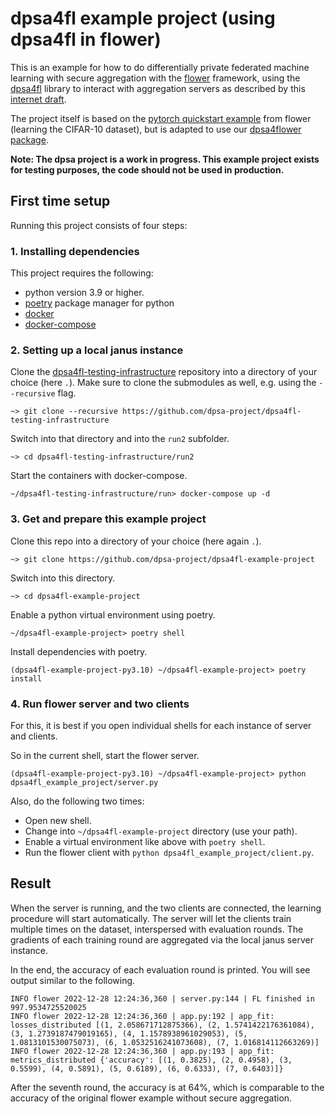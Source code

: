 
# dpsa4fl example project (using dpsa4fl in flower)

This is an example for how to do differentially private federated machine learning with secure aggregation
with the [flower](https://flower.dev/) framework, using the [dpsa4fl](https://github.com/dpsa-project/dpsa4fl)
library to interact with aggregation servers as described by this [internet draft](https://github.com/ietf-wg-ppm/draft-ietf-ppm-dap).

The project itself is based on the [pytorch quickstart example](https://github.com/adap/flower/tree/main/examples/quickstart_pytorch)
from flower (learning the CIFAR-10 dataset), but is adapted to use our [dpsa4flower package](https://github.com/dpsa-project/dpsa4flower).

**Note: The dpsa project is a work in progress. This example project exists for testing purposes, the code should not be used in production.**

## First time setup
Running this project consists of four steps:

### 1. Installing dependencies
This project requires the following:
- python version 3.9 or higher.
- [poetry](https://python-poetry.org/) package manager for python
- [docker](https://www.docker.com/)
- [docker-compose](https://docs.docker.com/compose/)

### 2. Setting up a local janus instance

Clone the [dpsa4fl-testing-infrastructure](https://github.com/dpsa-project/dpsa4fl-testing-infrastructure)
repository into a directory of your choice (here `.`). Make sure to clone the submodules as well, e.g. using the `--recursive` flag.
```fish
~> git clone --recursive https://github.com/dpsa-project/dpsa4fl-testing-infrastructure
```
Switch into that directory and into the `run2` subfolder.
```fish
~> cd dpsa4fl-testing-infrastructure/run2
```
Start the containers with docker-compose.
```fish
~/dpsa4fl-testing-infrastructure/run> docker-compose up -d
```

### 3. Get and prepare this example project

Clone this repo into a directory of your choice (here again `.`).
```fish
~> git clone https://github.com/dpsa-project/dpsa4fl-example-project
```
Switch into this directory.
```fish
~> cd dpsa4fl-example-project
```
Enable a python virtual environment using poetry.
```fish
~/dpsa4fl-example-project> poetry shell
```
Install dependencies with poetry.
```fish
(dpsa4fl-example-project-py3.10) ~/dpsa4fl-example-project> poetry install
```

### 4. Run flower server and two clients
For this, it is best if you open individual shells for each instance of server and clients.

So in the current shell, start the flower server.
```fish
(dpsa4fl-example-project-py3.10) ~/dpsa4fl-example-project> python dpsa4fl_example_project/server.py
```

Also, do the following two times:
 - Open new shell.
 - Change into `~/dpsa4fl-example-project` directory (use your path).
 - Enable a virtual environment like above with `poetry shell`.
 - Run the flower client with `python dpsa4fl_example_project/client.py`.
 
## Result
When the server is running, and the two clients are connected, the learning procedure will start automatically.
The server will let the clients train multiple times on the dataset, interspersed with evaluation rounds. The
gradients of each training round are aggregated via the local janus server instance.

In the end, the accuracy of each evaluation round is printed. You will see output similar to the following.
```
INFO flower 2022-12-28 12:24:36,360 | server.py:144 | FL finished in 997.9534725520025
INFO flower 2022-12-28 12:24:36,360 | app.py:192 | app_fit: losses_distributed [(1, 2.058671712875366), (2, 1.5741422176361084), (3, 1.2739187479019165), (4, 1.1578938961029053), (5, 1.0813101530075073), (6, 1.0532516241073608), (7, 1.016814112663269)]
INFO flower 2022-12-28 12:24:36,360 | app.py:193 | app_fit: metrics_distributed {'accuracy': [(1, 0.3825), (2, 0.4958), (3, 0.5599), (4, 0.5891), (5, 0.6189), (6, 0.6333), (7, 0.6403)]}
```
After the seventh round, the accuracy is at 64%, which is comparable to the accuracy of the original flower example without secure aggregation.
